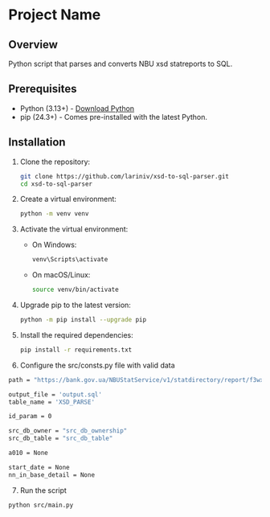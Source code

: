 # Project Name

## Overview

Python script that parses and converts NBU xsd statreports to SQL.

## Prerequisites

- Python (3.13+) - [Download Python](https://www.python.org/downloads/)
- pip (24.3+) - Comes pre-installed with the latest Python.

## Installation

1. Clone the repository:

   ```bash
   git clone https://github.com/lariniv/xsd-to-sql-parser.git
   cd xsd-to-sql-parser
   ```

2. Create a virtual environment:

   ```bash
   python -m venv venv
   ```

3. Activate the virtual environment:

   - On Windows:
     ```bash
     venv\Scripts\activate
     ```
   - On macOS/Linux:
     ```bash
     source venv/bin/activate
     ```

4. Upgrade pip to the latest version:

   ```bash
   python -m pip install --upgrade pip
   ```

5. Install the required dependencies:
   ```bash
   pip install -r requirements.txt
   ```
   
6. Configure the src/consts.py file with valid data
```bash
path = "https://bank.gov.ua/NBUStatService/v1/statdirectory/report/f3wx.xsd?reportdate=20250101"

output_file = 'output.sql'
table_name = 'XSD_PARSE'

id_param = 0

src_db_owner = "src_db_ownership"
src_db_table = "src_db_table"

a010 = None

start_date = None
nn_in_base_detail = None

```

7. Run the script
```bash
python src/main.py
```

